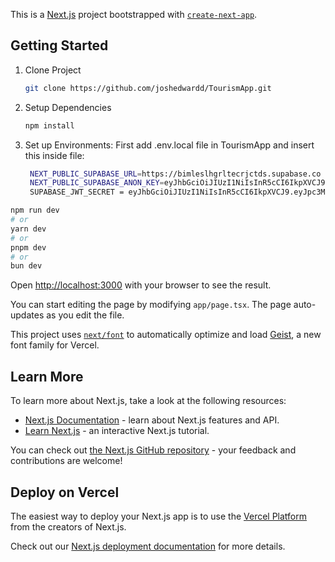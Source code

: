 This is a [Next.js](https://nextjs.org) project bootstrapped with [`create-next-app`](https://nextjs.org/docs/app/api-reference/cli/create-next-app).

## Getting Started

1. Clone Project
   ```bash
   git clone https://github.com/joshedwardd/TourismApp.git
   ```

3. Setup Dependencies
   ```bash
   npm install
   ```

2. Set up Environments:
   First add .env.local file in TourismApp and insert this inside file:
   ```bash
    NEXT_PUBLIC_SUPABASE_URL=https://bimleslhgrltecrjctds.supabase.co
    NEXT_PUBLIC_SUPABASE_ANON_KEY=eyJhbGciOiJIUzI1NiIsInR5cCI6IkpXVCJ9.eyJpc3MiOiJzdXBhYmFzZSIsInJlZiI6ImJpbWxlc2xoZ3JsdGVjcmpjdGRzIiwicm9sZSI6ImFub24iLCJpYXQiOjE3NDk5NTg3OTMsImV4cCI6MjA2NTUzNDc5M30.8DCc7KgkQJIB4zxugJoiHmKfz_zCZ3yX59UGWpL0YUQ
    SUPABASE_JWT_SECRET = eyJhbGciOiJIUzI1NiIsInR5cCI6IkpXVCJ9.eyJpc3MiOiJzdXBhYmFzZSIsInJlZiI6ImJpbWxlc2xoZ3JsdGVjcmpjdGRzIiwicm9sZSI6InNlcnZpY2Vfcm9sZSIsImlhdCI6MTc0OTk1ODc5MywiZXhwIjoyMDY1NTM0NzkzfQ.kxyUMQrc0hYZSA123-IOwLkn8IeB-  GJvHX188f999GM


   ```

```bash
npm run dev
# or
yarn dev
# or
pnpm dev
# or
bun dev
```

Open [http://localhost:3000](http://localhost:3000) with your browser to see the result.

You can start editing the page by modifying `app/page.tsx`. The page auto-updates as you edit the file.

This project uses [`next/font`](https://nextjs.org/docs/app/building-your-application/optimizing/fonts) to automatically optimize and load [Geist](https://vercel.com/font), a new font family for Vercel.

## Learn More

To learn more about Next.js, take a look at the following resources:

- [Next.js Documentation](https://nextjs.org/docs) - learn about Next.js features and API.
- [Learn Next.js](https://nextjs.org/learn) - an interactive Next.js tutorial.

You can check out [the Next.js GitHub repository](https://github.com/vercel/next.js) - your feedback and contributions are welcome!

## Deploy on Vercel

The easiest way to deploy your Next.js app is to use the [Vercel Platform](https://vercel.com/new?utm_medium=default-template&filter=next.js&utm_source=create-next-app&utm_campaign=create-next-app-readme) from the creators of Next.js.

Check out our [Next.js deployment documentation](https://nextjs.org/docs/app/building-your-application/deploying) for more details.
